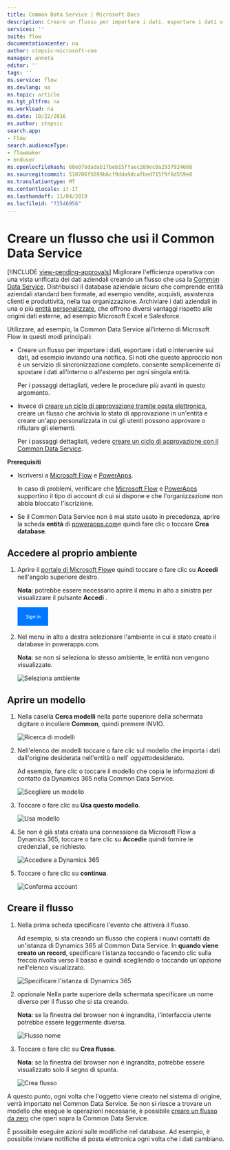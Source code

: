 ```yaml
---
title: Common Data Service | Microsoft Docs
description: Creare un flusso per importare i dati, esportare i dati o creare approvazioni con la Common Data Service.
services: ''
suite: flow
documentationcenter: na
author: stepsic-microsoft-com
manager: anneta
editor: ''
tags: ''
ms.service: flow
ms.devlang: na
ms.topic: article
ms.tgt_pltfrm: na
ms.workload: na
ms.date: 10/22/2016
ms.author: stepsic
search.app:
- Flow
search.audienceType:
- flowmaker
- enduser
ms.openlocfilehash: 60e076dadab17beb15ffaec289ec0a2937924668
ms.sourcegitcommit: 510706f5699b6cf9dda9dcafbed715f9f6d559e8
ms.translationtype: MT
ms.contentlocale: it-IT
ms.lasthandoff: 11/04/2019
ms.locfileid: "73546956"
---
```

# <a name="create-a-flow-that-uses-the-common-data-service"></a>Creare un flusso che usi il Common Data Service
[!INCLUDE [view-pending-approvals](includes/cc-rebrand.md)]
Migliorare l'efficienza operativa con una vista unificata dei dati aziendali creando un flusso che usa la [Common Data Service](https://powerapps.microsoft.com/tutorials/data-platform-intro/). Distribuisci il database aziendale sicuro che comprende entità aziendali standard ben formate, ad esempio vendite, acquisti, assistenza clienti e produttività, nella tua organizzazione. Archiviare i dati aziendali in una o più [entità personalizzate](https://powerapps.microsoft.com/tutorials/data-platform-create-entity/), che offrono diversi vantaggi rispetto alle origini dati esterne, ad esempio Microsoft Excel e Salesforce.

Utilizzare, ad esempio, la Common Data Service all'interno di Microsoft Flow in questi modi principali:

* Creare un flusso per importare i dati, esportare i dati o intervenire sui dati, ad esempio inviando una notifica. Si noti che questo approccio non è un servizio di sincronizzazione completo. consente semplicemente di spostare i dati all'interno o all'esterno per ogni singola entità.
  
    Per i passaggi dettagliati, vedere le procedure più avanti in questo argomento.
* Invece di [creare un ciclo di approvazione tramite posta elettronica](wait-for-approvals.md), creare un flusso che archivia lo stato di approvazione in un'entità e creare un'app personalizzata in cui gli utenti possono approvare o rifiutare gli elementi.
  
    Per i passaggi dettagliati, vedere [creare un ciclo di approvazione con il Common Data Service](common-data-model-approve.md).

**Prerequisiti**

* Iscriversi a [Microsoft Flow](https://flow.microsoft.com) e [PowerApps](https://web.powerapps.com).
  
    In caso di problemi, verificare che [Microsoft Flow](sign-up-sign-in.md) e [PowerApps](https://powerapps.microsoft.com/tutorials/signup-for-powerapps/) supportino il tipo di account di cui si dispone e che l'organizzazione non abbia bloccato l'iscrizione.
* Se il Common Data Service non è mai stato usato in precedenza, aprire la scheda **entità** di [powerapps.com](https://web.powerapps.com/#/entities)e quindi fare clic o toccare **Crea database**.

## <a name="sign-in-to-your-environment"></a>Accedere al proprio ambiente
1. Aprire il [portale di Microsoft Flow](https://flow.microsoft.com)e quindi toccare o fare clic su **Accedi** nell'angolo superiore destro.
   
    **Nota**: potrebbe essere necessario aprire il menu in alto a sinistra per visualizzare il pulsante **Accedi** .
   
    ![Accedi](./media/common-data-model-intro/signin-flow.png)
2. Nel menu in alto a destra selezionare l'ambiente in cui è stato creato il database in powerapps.com.
   
    **Nota**: se non si seleziona lo stesso ambiente, le entità non vengono visualizzate.
   
    ![Seleziona ambiente](./media/common-data-model-intro/select-environment.png)

## <a name="open-a-template"></a>Aprire un modello
1. Nella casella **Cerca modelli** nella parte superiore della schermata digitare o incollare **Common**, quindi premere INVIO.
   
    ![Ricerca di modelli](./media/common-data-model-intro/template-search.png)
2. Nell'elenco dei modelli toccare o fare clic sul modello che importa i dati dall'origine desiderata nell'entità o nell' *oggetto*desiderato.
   
    Ad esempio, fare clic o toccare il modello che copia le informazioni di contatto da Dynamics 365 nella Common Data Service.
   
    ![Scegliere un modello](./media/common-data-model-intro/choose-template.png)
3. Toccare o fare clic su **Usa questo modello**.
   
    ![Usa modello](./media/common-data-model-intro/use-template.png)
4. Se non è già stata creata una connessione da Microsoft Flow a Dynamics 365, toccare o fare clic su **Accedi**e quindi fornire le credenziali, se richiesto.
   
    ![Accedere a Dynamics 365](./media/common-data-model-intro/dynamics-signin.png)
5. Toccare o fare clic su **continua**.
   
    ![Conferma account](./media/common-data-model-intro/confirm-accounts.png)

## <a name="build-your-flow"></a>Creare il flusso
1. Nella prima scheda specificare l'evento che attiverà il flusso.
   
    Ad esempio, si sta creando un flusso che copierà i nuovi contatti da un'istanza di Dynamics 365 al Common Data Service. In **quando viene creato un record**, specificare l'istanza toccando o facendo clic sulla freccia rivolta verso il basso e quindi scegliendo o toccando un'opzione nell'elenco visualizzato.
   
    ![Specificare l'istanza di Dynamics 365](./media/common-data-model-intro/specify-instance.png)
2. opzionale Nella parte superiore della schermata specificare un nome diverso per il flusso che si sta creando.
   
    **Nota**: se la finestra del browser non è ingrandita, l'interfaccia utente potrebbe essere leggermente diversa.
   
    ![Flusso nome](./media/common-data-model-intro/name-flow.png)
3. Toccare o fare clic su **Crea flusso**.
   
    **Nota**: se la finestra del browser non è ingrandita, potrebbe essere visualizzato solo il segno di spunta.
   
    ![Crea flusso](./media/common-data-model-intro/create-flow.png)

A questo punto, ogni volta che l'oggetto viene creato nel sistema di origine, verrà importato nel Common Data Service. Se non si riesce a trovare un modello che esegue le operazioni necessarie, è possibile [creare un flusso da zero](get-started-logic-flow.md) che operi sopra la Common Data Service.

È possibile eseguire azioni sulle modifiche nel database. Ad esempio, è possibile inviare notifiche di posta elettronica ogni volta che i dati cambiano.

